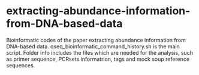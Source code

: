 # extracting-abundance-information-from-DNA-based-data

Bioinformatic codes of the paper extracting abundance information from DNA-based data.
qseq_bioinformatic_command_history.sh is the main script. Folder info includes the files which are needed for the analysis, such as primer sequence, PCRsets informatrion, tags and mock soup reference sequences. 
